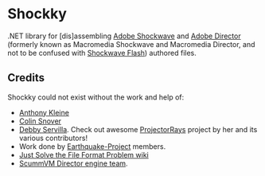 # Shockky
.NET library for [dis]assembling [Adobe Shockwave](https://en.wikipedia.org/wiki/Adobe_Shockwave) and [Adobe Director](https://en.wikipedia.org/wiki/Adobe_Director) (formerly known as Macromedia Shockwave and Macromedia Director, and not to be confused with [Shockwave Flash](https://en.wikipedia.org/wiki/Adobe_Flash)) authored files.

## Credits
Shockky could not exist without the work and help of:
- [Anthony Kleine](https://github.com/tomysshadow)
- [Colin Snover](https://github.com/csnover)
- [Debby Servilla](https://github.com/djsrv). Check out awesome [ProjectorRays](https://github.com/ProjectorRays/ProjectorRays) project by her and its various contributors!
- Work done by [Earthquake-Project](https://github.com/Earthquake-Project) members.
- [Just Solve the File Format Problem wiki](http://fileformats.archiveteam.org/wiki/Lingo_bytecode)
- [ScummVM Director engine team](https://www.scummvm.org/credits/#:~:text=Director:).
